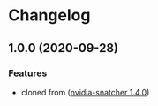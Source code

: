 # Changelog

## 1.0.0 (2020-09-28)


### Features

* cloned from ([nvidia-snatcher 1.4.0](https://www.github.com/jef/nvidia-snatcher))
